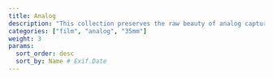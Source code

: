 ```yaml
---
title: Analog
description: "This collection preserves the raw beauty of analog capture—each frame a tactile artifact of light and chemistry. Bound in a textured album, these images celebrate film’s imperfections: the grainy textures, muted palettes, and serendipitous light leaks that digital perfection often erases. A tactile journey through time, where every faded edge and soft focus whispers nostalgia for the deliberate craft of shooting on film."
categories: ["film", "analog", "35mm"]
weight: 3
params:
  sort_order: desc
  sort_by: Name # Exif.Date
---
```

